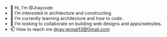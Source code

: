 - 👋 Hi, I’m @Jraycode
- 👀 I’m interested in architecture and constructing 
- 🌱 I’m currently learning architecture and how to code .
- 💞️ I’m looking to collaborate on building web designs and apps/websites.
- 📫 How to reach me @ray.jermal13@Gmail.com

<!---
Jraycode/Jraycode is a ✨ special ✨ repository because its `README.md` (this file) appears on your GitHub profile.
You can click the Preview link to take a look at your changes.
--->
